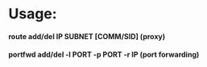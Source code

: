 # Usage:

#### route add/del IP SUBNET [COMM/SID] (proxy)

#### portfwd add/del -l PORT -p PORT -r IP (port forwarding)
